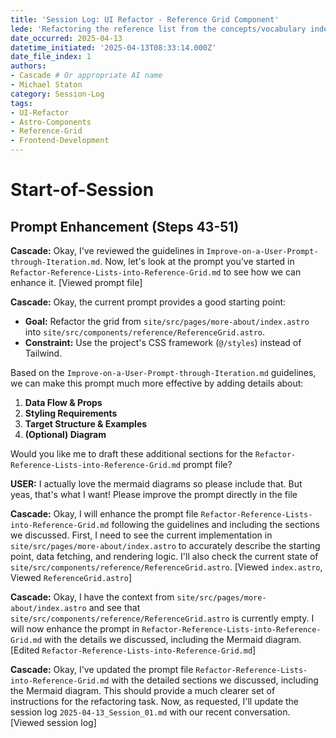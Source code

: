 ```yaml
---
title: 'Session Log: UI Refactor - Reference Grid Component'
lede: 'Refactoring the reference list from the concepts/vocabulary index page into a reusable Grid component.'
date_occurred: 2025-04-13
datetime_initiated: '2025-04-13T08:33:14.000Z'
date_file_index: 1
authors:
- Cascade # Or appropriate AI name
- Michael Staton
category: Session-Log
tags:
- UI-Refactor
- Astro-Components
- Reference-Grid
- Frontend-Development
---
```


# Start-of-Session

## Prompt Enhancement (Steps 43-51)

**Cascade:** Okay, I've reviewed the guidelines in `Improve-on-a-User-Prompt-through-Iteration.md`. Now, let's look at the prompt you've started in `Refactor-Reference-Lists-into-Reference-Grid.md` to see how we can enhance it. [Viewed prompt file]

**Cascade:** Okay, the current prompt provides a good starting point:
*   **Goal:** Refactor the grid from `site/src/pages/more-about/index.astro` into `site/src/components/reference/ReferenceGrid.astro`.
*   **Constraint:** Use the project's CSS framework (`@/styles`) instead of Tailwind.

Based on the `Improve-on-a-User-Prompt-through-Iteration.md` guidelines, we can make this prompt much more effective by adding details about:
1.  **Data Flow & Props**
2.  **Styling Requirements**
3.  **Target Structure & Examples**
4.  **(Optional) Diagram**

Would you like me to draft these additional sections for the `Refactor-Reference-Lists-into-Reference-Grid.md` prompt file?

**USER:** I actually love the mermaid diagrams so please include that. But yeas, that's what I want! Please improve the prompt directly in the file

**Cascade:** Okay, I will enhance the prompt file `Refactor-Reference-Lists-into-Reference-Grid.md` following the guidelines and including the sections we discussed. First, I need to see the current implementation in `site/src/pages/more-about/index.astro` to accurately describe the starting point, data fetching, and rendering logic. I'll also check the current state of `site/src/components/reference/ReferenceGrid.astro`. [Viewed `index.astro`, Viewed `ReferenceGrid.astro`]

**Cascade:** Okay, I have the context from `site/src/pages/more-about/index.astro` and see that `site/src/components/reference/ReferenceGrid.astro` is currently empty. I will now enhance the prompt in `Refactor-Reference-Lists-into-Reference-Grid.md` with the details we discussed, including the Mermaid diagram. [Edited `Refactor-Reference-Lists-into-Reference-Grid.md`]

**Cascade:** Okay, I've updated the prompt file `Refactor-Reference-Lists-into-Reference-Grid.md` with the detailed sections we discussed, including the Mermaid diagram. This should provide a much clearer set of instructions for the refactoring task. Now, as requested, I'll update the session log `2025-04-13_Session_01.md` with our recent conversation. [Viewed session log]
